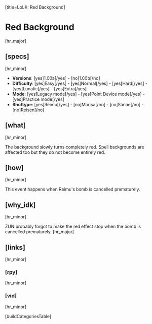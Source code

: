 [title=LoLK: Red Background]
# Red Background
[hr_major]

## [specs]
[hr_minor]

* **Versions**: [yes]1.00a[/yes] - [no]1.00b[/no]
* **Difficulty**: [yes]Easy[/yes] - [yes]Normal[/yes] - [yes]Hard[/yes] - [yes]Lunatic[/yes] - [yes]Extra[/yes]
* **Mode**: [yes]Legacy mode[/yes] - [yes]Point Device mode[/yes] - [yes]Practice mode[/yes]
* **Shottype**: [yes]Reimu[/yes] - [no]Marisa[/no] - [no]Sanae[/no] - [no]Reisen[/no]


## [what]
[hr_minor]

The background slowly turns completely red. Spell backgrounds are affected too but they do not become entirely red.

## [how]
[hr_minor]

This event happens when Reimu's bomb is cancelled prematurely.

## [why_idk]
[hr_minor]

ZUN probably forgot to make the red effect stop when the bomb is cancelled prematurely.
[hr_major]
## [links]
[hr_minor]
### [rpy]
[hr_minor]
### [vid]
[hr_minor]

[buildCategoriesTable]
